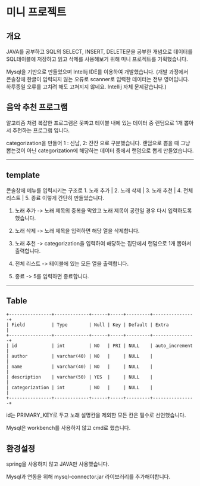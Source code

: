 # 미니 프로젝트

## 개요

JAVA를 공부하고 SQL의 SELECT, INSERT, DELETE문을 공부한 개념으로 데이터를 SQL테이블에 저장하고 읽고 삭제를 사용해보기 위해 미니 프로젝트를 기획했습니다.

Mysql을 기반으로 만들었으며 Intellij IDE를 이용하여 개발했습니다. (개발 과정에서 콘솔창에 한글이 입력되지 않는 오류로 scanner로 입력한 데이터는 전부 영어입니다.
하루종일 오류를 고치려 해도 고쳐지지 않네요. Intellij 자체 문제같습니다.)

## 음악 추천 프로그램
알고리즘 처럼 복잡한 프로그램은 못짜고 테이블 내에 있는 데이터 중 랜덤으로 1개 뽑아서 추천하는 프로그램 입니다.

categorization을 만들어 1 : 신남, 2: 잔잔 으로 구분했습니다. 랜덤으로 뽑을 때 그냥 뽑는것이 아닌 categorization에 해당하는 데이터 중에서 랜덤으로 뽑게 만들었습니다.
***
## template

콘솔창에 메뉴를 입력시키는 구조로 1. 노래 추가 | 2. 노래 삭제 | 3. 노래 추천 | 4. 전체 리스트 | 5. 종료 이렇게 간단히 만들었습니다.

1. 노래 추가 -> 노래 제목의 중복을 막았고 노래 제목이 공란일 경우 다시 입력하도록 했습니다.

2. 노래 삭제 -> 노래 제목을 입력하면 해당 열을 삭제합니다.

3. 노래 추천 -> categorization을 입력하여 해당하는 집단에서 랜덤으로 1개 뽑아서 출력합니다.

4. 전체 리스트 -> 테이블에 있는 모든 열을 출력합니다.

5. 종료 -> 5를 입력하면 종료합니다.
***
## Table
```
+----------------+-------------+------+-----+---------+----------------+
| Field          | Type        | Null | Key | Default | Extra          |
+----------------+-------------+------+-----+---------+----------------+
| id             | int         | NO   | PRI | NULL    | auto_increment |
| author         | varchar(40) | NO   |     | NULL    |                |
| name           | varchar(40) | NO   |     | NULL    |                |
| description    | varchar(50) | YES  |     | NULL    |                |
| categorization | int         | NO   |     | NULL    |                |
+----------------+-------------+------+-----+---------+----------------+
```
id는 PRIMARY_KEY로 두고 노래 설명칸을 제외한 모든 칸은 필수로 선언했습니다.

Mysql은 workbench를 사용하지 않고 cmd로 했습니다.

## 환경설정
spring을 사용하지 않고 JAVA만 사용했습니다.

Mysql과 연동을 위해 mysql-connector.jar 라이브러리를 추가해야합니다.
